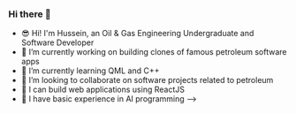### Hi there 👋

- 😎 Hi! I'm Hussein, an Oil & Gas Engineering Undergraduate and Software Developer
- 🔭 I’m currently working on building clones of famous petroleum software apps
- 🌱 I’m currently learning QML and C++
- 👯 I’m looking to collaborate on software projects related to petroleum
- 💬 I can build web applications using ReactJS
- 🚀 I have basic experience in AI programming
-->
